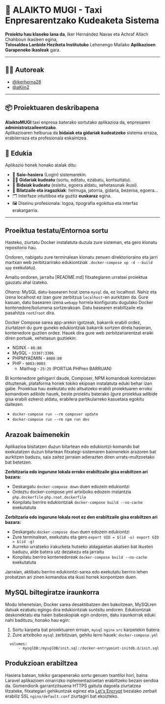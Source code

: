 # 🚖 ALAIKTO MUGI - Taxi Enpresarentzako Kudeaketa Sistema

**Proiektu hau klaseko lana da**, Iker Hernández Navas eta Achraf Allach Chahboun ikasleen egina,  
**Tolosaldea Lanbide Heziketa Institutuko** Lehenengo Mailako **Aplikazioen Garapeneko ikasleak** gara.

---

## 🧑‍💻 Autoreak

- [@ikerherna28](https://github.com/ikerherna28)
- [@aKjin2](https://github.com/aKjin2)

---

## 📦 Proiektuaren deskribapena

**AlaiktoMUGI** taxi enpresa baterako sortutako aplikazioa da, enpresaren **administratzaileentzako**.  
Aplikazioaren helburua da **bidaiak eta gidariak kudeatzeko** sistema erraza, erabilerraza eta profesionala eskaintzea.

## 📝 Edukia

Aplikazio honek honako atalak ditu:

- 🔐 **Saio-hasiera** (Login) sistemarekin.
- 👨‍✈️ **Gidariak kudeatu** (sortu, editatu, ezabatu, kontsultatu).
- 🚕 **Bidaiak kudeatu** (esleitu, egoera aldatu, xehetasunak ikusi).
- 🔎 **Bilatzaile eta iragazkiak**: helmuga, jatorria, gidaria, bezeroa, egoera...
- 🗂️ Interfaze intuitiboa eta guztiz **euskaraz** egina.
- 🖼️ Diseinu profesionala: logoa, tipografia egokitua eta interfaz erakargarria.

---

## Proeiktua testatu/Entornoa sortu


Hasteko, ziurtatu Docker instalatuta duzula zure sisteman, eta gero klonatu repositorio hau.

Ondoren, nabigatu zure terminalean klonatu zenuen direktorioraino eta jarri martxan web zerbitzarirako edukiontziak `.docker-compose up -d --build app` exekutatuz.

Amaitu ondoren, jarraitu [README.md] fitxategiaren urratsei proiektua gauzatu ahal izateko.


*Oharra:* MySQL datu-basearen host izena `mysql` da, ez localhost. Nahiz eta izena localhost ez izan gure zerbitzua `localhost`-en aurkitzen da. Gure kasuan, datu basearen izena `webapp` horrela konfiguratu dugulako Docker kontenedore/bolumena sortzerakoan.
Datu basearen erabiltzaile eta pasahitza `root`/`root` dira.

Docker Compose sarea app-arekin igotzeak, bakarrik erabili ordez, ziurtatzen du gure guneko edukiontziak bakarrik sortzen direla hasieran, kontenedore guztien ordez. Hauek dira gure web zerbitzariarentzat eraiki diren portuak, xehetasun guztiekin:

- NGINX - `80:80`
- MySQL - `33307:3306`
- PHPMYADMIN - `8080:80`
- PHP - `9003:9003`
  - Mailhog - `25:25` (PORTUA PHPren BARRUAN)


Bi kontenedore gehigarri daude, Composer, NPM komandoak kontrolatzen dituztenak, plataforma horiek tokiko ekipoan instalatuta eduki behar izan gabe. Proiektua hau exekutatu edo altsatzeko erabili proiektuaren erroko komandoen adibide hauek, beste proiektu baterako (gure proiektua adibide gisa erabili ezkero) aldatu, erabilera partikularreko kasuetara egokitu daitezen.

- `docker-compose run --rm composer update`
- `docker-compose run --rm npm run dev`



## Arazoak baimenekin


Aplikazioa bisitatzen duzun bitartean edo edukiontzi-komando bat exekutatzen duzun bitartean fitxategi-sistemaren baimenekin arazoren bat aurkitzen baduzu, saia zaitez jarraian adierazten diren urrats-multzoetako bat betetzen.

**Zerbitzaria edo ingurune lokala erroko erabiltzaile gisa erabiltzen ari bazara:**

- Deskargatu `docker-compose down` duen edozein edukiontzi
- Ordeztu docker-compose.yml artxiboko edozein instantzia `php.dockerfile` `php.root.dockerfile`
- Konpilatu berriro edukiontziak `docker-compose build --no-cache` exekutatuta

**Zerbitzaria edo ingurune lokala root ez den erabiltzaile gisa erabiltzen ari bazara:**

- Deskargatu `docker-compose down` duen edozein edukiontzi
- Zure terminalean, exekutatu eta gero `export UID = $(id -u) export GID = $(id -g)`
- Aurreko urratseko irakurketa hutseko aldagaietan akatsen bat ikusten baduzu, alde batera utz dezakezu eta jarraitu
- Konpilatu berriro kontenedoreak `docker-compose build --no-cache` exekutatuta

Jarraian, aktibatu berriro edukiontzi-sarea edo exekutatu berriro lehen probatzen ari zinen komandoa eta ikusi horrek konpontzen duen.

## MySQL biltegiratze iraunkorra

Modu lehenetsian, Docker sarea desaktibatzen den bakoitzean, MySQLren datuak ezabatu egingo dira edukiontziak suntsitu ondoren. Edukiontziak deskonektatu eta haien babeskopiak egin ondoren, datu iraunkorrak eduki nahi badituzu, honako hau egin:

1. Sortu karpeta bat proiektuaren erroan, `mysql` `nginx` `src` karpetekin batera
2. Zure artxiboko `mysql` zerbitzuan, gehitu lerro hauek: `docker-compose.yml`


```mysql
  volumes:
      - mysqlDB:/mysqlDB/init.sql:/docker-entrypoint-initdb.d/init.sql
```

## Produkzioan erabiltzea

Hasiera batean, tokiko garapenerako sortu genuen txantiloi hori, baina Laravel aplikazioen oinarrizko inplementazioetan erabiltzeko bezain sendoa da. Gomendiorik garrantzitsuena HTTPS gaituta dagoela ziurtatzea litzateke, fitxategiari gehikuntzak eginez eta [Let's Encrypt](https://hub.docker.com/r/linuxserver/letsencrypt) bezalako zerbait erabiliz SSL `nginx/default.conf` ziurtagiri bat ekoizteko.
